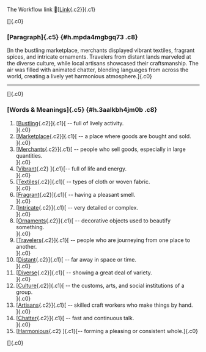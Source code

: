 The Workflow link
👏[[Link](https://www.google.com/url?q=http://www.google.com&sa=D&source=editors&ust=1760978569060593&usg=AOvVaw2dWP72uKblZsC6LrHSmTiT){.c2}]{.c1}

[]{.c0}

### [Paragraph]{.c5} {#h.mpda4mgbgq73 .c8}

[In the bustling marketplace, merchants displayed vibrant textiles,
fragrant spices, and intricate ornaments. Travelers from distant lands
marveled at the diverse culture, while local artisans showcased their
craftsmanship. The air was filled with animated chatter, blending
languages from across the world, creating a lively yet harmonious
atmosphere.]{.c0}

------------------------------------------------------------------------

[]{.c0}

### [Words & Meanings]{.c5} {#h.3aalkbh4jm0b .c8}

1.  [[Bustling](https://www.google.com/url?q=http://www.google.com&sa=D&source=editors&ust=1760978569061827&usg=AOvVaw0bie4wZMd7aR9btek2Hba9){.c2}]{.c1}[ --
    full of lively activity.\
    ]{.c0}
2.  [[Marketplace](https://www.google.com/url?q=http://www.google.com&sa=D&source=editors&ust=1760978569062077&usg=AOvVaw2W9FIp0974m9MQMSU-0Qen){.c2}]{.c1}[ --
    a place where goods are bought and sold.\
    ]{.c0}
3.  [[Merchants](https://www.google.com/url?q=http://www.google.com&sa=D&source=editors&ust=1760978569062303&usg=AOvVaw2u3XdYOwT0hf98RrkBls9q){.c2}]{.c1}[ --
    people who sell goods, especially in large quantities.\
    ]{.c0}
4.  [[Vibrant](https://www.google.com/url?q=http://www.google.com&sa=D&source=editors&ust=1760978569062574&usg=AOvVaw1bjLoWgY8OmT4CTnlHTqxZ){.c2}
    ]{.c1}[-- full of life and energy.\
    ]{.c0}
5.  [[Textiles](https://www.google.com/url?q=http://www.google.com&sa=D&source=editors&ust=1760978569062777&usg=AOvVaw2V-NXKPEbvqDS8YxIApj1c){.c2}]{.c1}[ --
    types of cloth or woven fabric.\
    ]{.c0}
6.  [[Fragrant](https://www.google.com/url?q=http://www.google.com&sa=D&source=editors&ust=1760978569062982&usg=AOvVaw363pHjn-Yh0MqJ0FeOdo0I){.c2}]{.c1}[ --
    having a pleasant smell.\
    ]{.c0}
7.  [[Intricate](https://www.google.com/url?q=http://www.google.com&sa=D&source=editors&ust=1760978569063179&usg=AOvVaw2yQhJzQH2kDmxz-e_Ao-IF){.c2}]{.c1}[ --
    very detailed or complex.\
    ]{.c0}
8.  [[Ornaments](https://www.google.com/url?q=http://www.google.com&sa=D&source=editors&ust=1760978569063374&usg=AOvVaw2Lg0uP4UOM55U0iNJRiCXV){.c2}]{.c1}[ --
    decorative objects used to beautify something.\
    ]{.c0}
9.  [[Travelers](https://www.google.com/url?q=http://www.google.com&sa=D&source=editors&ust=1760978569063707&usg=AOvVaw0miggf9I4A-T962p5-E4K_){.c2}]{.c1}[ --
    people who are journeying from one place to another.\
    ]{.c0}
10. [[Distant](https://www.google.com/url?q=http://www.google.com&sa=D&source=editors&ust=1760978569063956&usg=AOvVaw12sHdZbxHC4Wo34CjDamwx){.c2}]{.c1}[ --
    far away in space or time.\
    ]{.c0}
11. [[Diverse](https://www.google.com/url?q=http://www.google.com&sa=D&source=editors&ust=1760978569064150&usg=AOvVaw1_psK12Sss5UZRnWB6ju5w){.c2}]{.c1}[ --
    showing a great deal of variety.\
    ]{.c0}
12. [[Culture](https://www.google.com/url?q=http://www.google.com&sa=D&source=editors&ust=1760978569064352&usg=AOvVaw0t48CYvtaW1mk0yxT4wd6K){.c2}]{.c1}[ --
    the customs, arts, and social institutions of a group.\
    ]{.c0}
13. [[Artisans](https://www.google.com/url?q=http://www.google.com&sa=D&source=editors&ust=1760978569064607&usg=AOvVaw1v-U11y5Jrt4pSAsR2D5U7){.c2}]{.c1}[ --
    skilled craft workers who make things by hand.\
    ]{.c0}
14. [[Chatter](https://www.google.com/url?q=http://www.google.com&sa=D&source=editors&ust=1760978569064837&usg=AOvVaw0zfB374J8sgJnkp0wQGsI4){.c2}]{.c1}[ --
    fast and continuous talk.\
    ]{.c0}
15. [[Harmonious](https://www.google.com/url?q=http://www.google.com&sa=D&source=editors&ust=1760978569065035&usg=AOvVaw3IOyuFyK-6SXENViLx0k4m){.c2}
    ]{.c1}[-- forming a pleasing or consistent whole.]{.c0}

[]{.c0}
